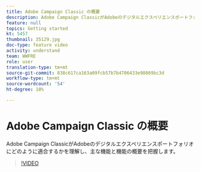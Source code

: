 ```yaml
---
title: Adobe Campaign Classic の概要
description: Adobe Campaign ClassicがAdobeのデジタルエクスペリエンスポートフォリオにどのように適合するかを理解し、主な機能と機能の概要を把握します。
feature: null
topics: Getting started
kt: 5457
thumbnail: 35129.jpg
doc-type: feature video
activity: understand
team: WWFRE
role: user
translation-type: tm+mt
source-git-commit: 838c617ca163a09fcb57b7b4706433e98869bc3d
workflow-type: tm+mt
source-wordcount: '54'
ht-degree: 18%

---
```



# Adobe Campaign Classic の概要

Adobe Campaign ClassicがAdobeのデジタルエクスペリエンスポートフォリオにどのように適合するかを理解し、主な機能と機能の概要を把握します。

>[!VIDEO](https://video.tv.adobe.com/v/35129?quality=12)
